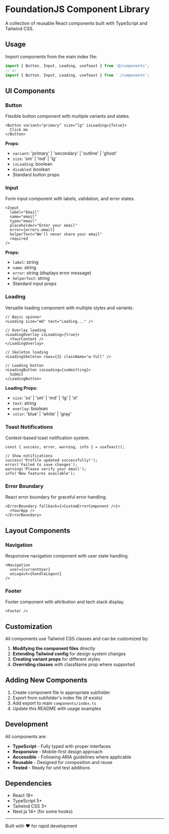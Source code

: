 # FoundationJS Component Library

A collection of reusable React components built with TypeScript and Tailwind CSS.

## Usage

Import components from the main index file:

```typescript
import { Button, Input, Loading, useToast } from '@/components';
// or
import { Button, Input, Loading, useToast } from './components';
```

## UI Components

### Button
Flexible button component with multiple variants and states.

```tsx
<Button variant="primary" size="lg" isLoading={false}>
  Click me
</Button>
```

**Props:**
- `variant`: 'primary' | 'secondary' | 'outline' | 'ghost'
- `size`: 'sm' | 'md' | 'lg'
- `isLoading`: boolean
- `disabled`: boolean
- Standard button props

### Input
Form input component with labels, validation, and error states.

```tsx
<Input
  label="Email"
  name="email"
  type="email"
  placeholder="Enter your email"
  error={errors.email}
  helperText="We'll never share your email"
  required
/>
```

**Props:**
- `label`: string
- `name`: string
- `error`: string (displays error message)
- `helperText`: string
- Standard input props

### Loading
Versatile loading component with multiple styles and variants.

```tsx
// Basic spinner
<Loading size="md" text="Loading..." />

// Overlay loading
<LoadingOverlay isLoading={true}>
  <YourContent />
</LoadingOverlay>

// Skeleton loading
<LoadingSkeleton rows={3} className="w-full" />

// Loading button
<LoadingButton isLoading={submitting}>
  Submit
</LoadingButton>
```

**Loading Props:**
- `size`: 'xs' | 'sm' | 'md' | 'lg' | 'xl'
- `text`: string
- `overlay`: boolean
- `color`: 'blue' | 'white' | 'gray'

### Toast Notifications
Context-based toast notification system.

```tsx
const { success, error, warning, info } = useToast();

// Show notifications
success('Profile updated successfully!');
error('Failed to save changes');
warning('Please verify your email');
info('New features available');
```

### Error Boundary
React error boundary for graceful error handling.

```tsx
<ErrorBoundary fallback={<CustomErrorComponent />}>
  <YourApp />
</ErrorBoundary>
```

## Layout Components

### Navigation
Responsive navigation component with user state handling.

```tsx
<Navigation
  user={currentUser}
  onLogout={handleLogout}
/>
```

### Footer
Footer component with attribution and tech stack display.

```tsx
<Footer />
```

## Customization

All components use Tailwind CSS classes and can be customized by:

1. **Modifying the component files** directly
2. **Extending Tailwind config** for design system changes
3. **Creating variant props** for different styles
4. **Overriding classes** with className prop where supported

## Adding New Components

1. Create component file in appropriate subfolder
2. Export from subfolder's index file (if exists)
3. Add export to main `components/index.ts`
4. Update this README with usage examples

## Development

All components are:
- **TypeScript** - Fully typed with proper interfaces
- **Responsive** - Mobile-first design approach
- **Accessible** - Following ARIA guidelines where applicable
- **Reusable** - Designed for composition and reuse
- **Tested** - Ready for unit test additions

## Dependencies

- React 18+
- TypeScript 5+
- Tailwind CSS 3+
- Next.js 14+ (for some hooks)

---

Built with ❤️ for rapid development